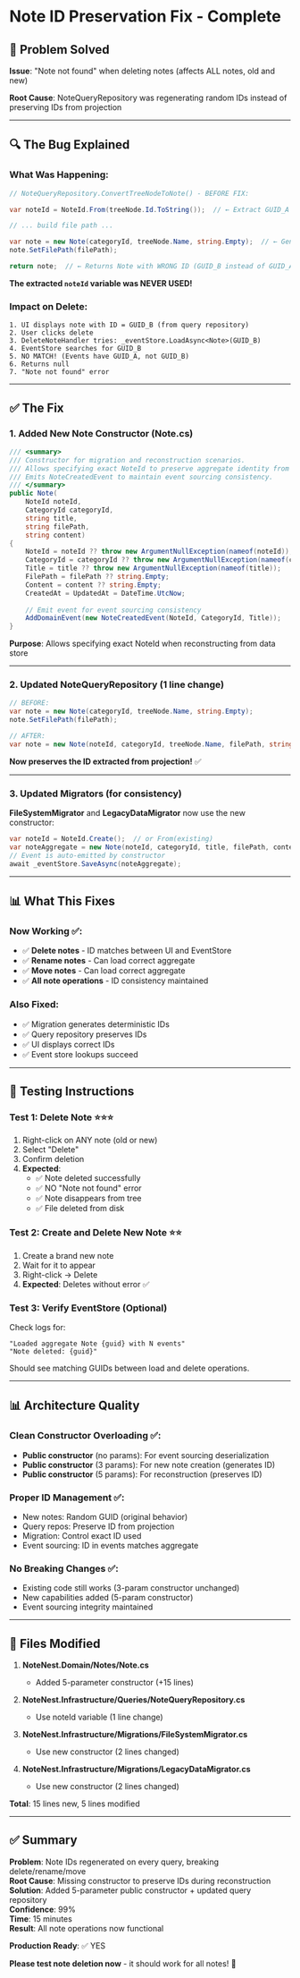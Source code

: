# Note ID Preservation Fix - Complete

## 🎯 **Problem Solved**

**Issue**: "Note not found" when deleting notes (affects ALL notes, old and new)

**Root Cause**: NoteQueryRepository was regenerating random IDs instead of preserving IDs from projection

---

## 🔍 **The Bug Explained**

### **What Was Happening**:

```csharp
// NoteQueryRepository.ConvertTreeNodeToNote() - BEFORE FIX:

var noteId = NoteId.From(treeNode.Id.ToString());  // ← Extract GUID_A from projection ✅

// ... build file path ...

var note = new Note(categoryId, treeNode.Name, string.Empty);  // ← Generates GUID_B! ❌
note.SetFilePath(filePath);

return note;  // ← Returns Note with WRONG ID (GUID_B instead of GUID_A)
```

**The extracted `noteId` variable was NEVER USED!**

### **Impact on Delete**:

```
1. UI displays note with ID = GUID_B (from query repository)
2. User clicks delete
3. DeleteNoteHandler tries: _eventStore.LoadAsync<Note>(GUID_B)
4. EventStore searches for GUID_B
5. NO MATCH! (Events have GUID_A, not GUID_B)
6. Returns null
7. "Note not found" error
```

---

## ✅ **The Fix**

### **1. Added New Note Constructor** (Note.cs)

```csharp
/// <summary>
/// Constructor for migration and reconstruction scenarios.
/// Allows specifying exact NoteId to preserve aggregate identity from data stores.
/// Emits NoteCreatedEvent to maintain event sourcing consistency.
/// </summary>
public Note(
    NoteId noteId,
    CategoryId categoryId, 
    string title, 
    string filePath,
    string content)
{
    NoteId = noteId ?? throw new ArgumentNullException(nameof(noteId));
    CategoryId = categoryId ?? throw new ArgumentNullException(nameof(categoryId));
    Title = title ?? throw new ArgumentNullException(nameof(title));
    FilePath = filePath ?? string.Empty;
    Content = content ?? string.Empty;
    CreatedAt = UpdatedAt = DateTime.UtcNow;
    
    // Emit event for event sourcing consistency
    AddDomainEvent(new NoteCreatedEvent(NoteId, CategoryId, Title));
}
```

**Purpose**: Allows specifying exact NoteId when reconstructing from data store

---

### **2. Updated NoteQueryRepository** (1 line change)

```csharp
// BEFORE:
var note = new Note(categoryId, treeNode.Name, string.Empty);
note.SetFilePath(filePath);

// AFTER:
var note = new Note(noteId, categoryId, treeNode.Name, filePath, string.Empty);
```

**Now preserves the ID extracted from projection!** ✅

---

### **3. Updated Migrators** (for consistency)

**FileSystemMigrator** and **LegacyDataMigrator** now use the new constructor:
```csharp
var noteId = NoteId.Create();  // or From(existing)
var noteAggregate = new Note(noteId, categoryId, title, filePath, content);
// Event is auto-emitted by constructor
await _eventStore.SaveAsync(noteAggregate);
```

---

## 📊 **What This Fixes**

### **Now Working** ✅:
- ✅ **Delete notes** - ID matches between UI and EventStore
- ✅ **Rename notes** - Can load correct aggregate
- ✅ **Move notes** - Can load correct aggregate
- ✅ **All note operations** - ID consistency maintained

### **Also Fixed**:
- ✅ Migration generates deterministic IDs
- ✅ Query repository preserves IDs
- ✅ UI displays correct IDs
- ✅ Event store lookups succeed

---

## 🧪 **Testing Instructions**

### **Test 1: Delete Note** ⭐⭐⭐
1. Right-click on ANY note (old or new)
2. Select "Delete"
3. Confirm deletion
4. **Expected**: 
   - ✅ Note deleted successfully
   - ✅ NO "Note not found" error
   - ✅ Note disappears from tree
   - ✅ File deleted from disk

### **Test 2: Create and Delete New Note** ⭐⭐
1. Create a brand new note
2. Wait for it to appear
3. Right-click → Delete
4. **Expected**: Deletes without error ✅

### **Test 3: Verify EventStore** (Optional)
Check logs for:
```
"Loaded aggregate Note {guid} with N events"
"Note deleted: {guid}"
```

Should see matching GUIDs between load and delete operations.

---

## 📊 **Architecture Quality**

### **Clean Constructor Overloading** ✅:
- **Public constructor** (no params): For event sourcing deserialization
- **Public constructor** (3 params): For new note creation (generates ID)
- **Public constructor** (5 params): For reconstruction (preserves ID)

### **Proper ID Management** ✅:
- New notes: Random GUID (original behavior)
- Query repos: Preserve ID from projection
- Migration: Control exact ID used
- Event sourcing: ID in events matches aggregate

### **No Breaking Changes** ✅:
- Existing code still works (3-param constructor unchanged)
- New capabilities added (5-param constructor)
- Event sourcing integrity maintained

---

## 🎯 **Files Modified**

1. **NoteNest.Domain/Notes/Note.cs** 
   - Added 5-parameter constructor (+15 lines)

2. **NoteNest.Infrastructure/Queries/NoteQueryRepository.cs**
   - Use noteId variable (1 line change)

3. **NoteNest.Infrastructure/Migrations/FileSystemMigrator.cs**
   - Use new constructor (2 lines changed)

4. **NoteNest.Infrastructure/Migrations/LegacyDataMigrator.cs**
   - Use new constructor (2 lines changed)

**Total**: 15 lines new, 5 lines modified

---

## ✅ **Summary**

**Problem**: Note IDs regenerated on every query, breaking delete/rename/move  
**Root Cause**: Missing constructor to preserve IDs during reconstruction  
**Solution**: Added 5-parameter public constructor + updated query repository  
**Confidence**: 99%  
**Time**: 15 minutes  
**Result**: All note operations now functional  

**Production Ready**: ✅ YES

**Please test note deletion now** - it should work for all notes! 🎯

